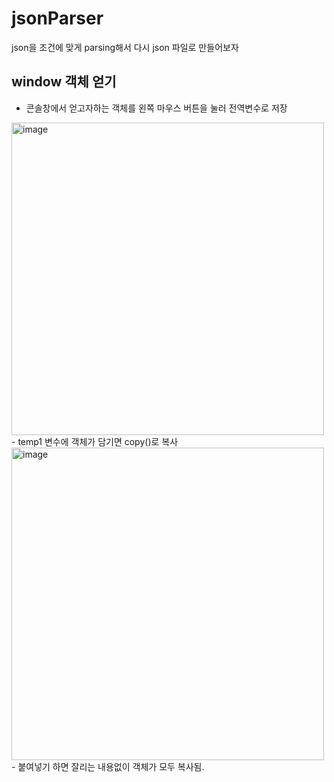 # jsonParser
json을 조건에 맞게 parsing해서 다시 json 파일로 만들어보자


## window 객체 얻기
- 콘솔창에서 얻고자하는 객체를 왼쪽 마우스 버튼을 눌러 전역변수로 저장
<img width="500" alt="image" src="https://user-images.githubusercontent.com/75415898/161982538-e3156099-cee1-495c-ab9e-2f76179e913c.png">
- temp1 변수에 객체가 담기면 copy()로 복사
<img width="500" alt="image" src="https://user-images.githubusercontent.com/75415898/161982628-72c6ecab-78f1-4f0b-a8b5-0d39cb60448c.png">
- 붙여넣기 하면 잘리는 내용없이 객체가 모두 복사됨.
